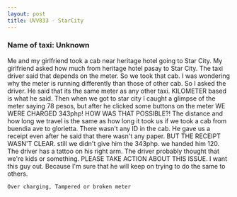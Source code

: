 ```yaml
---
layout: post
title: UVV833 - StarCity
---
```


### Name of taxi: Unknown

Me and my girlfriend took a cab near heritage hotel going to Star City. My girlfriend asked how much from heritage hotel pasay to Star City. The taxi driver said that depends on the meter. So we took that cab. I was wondering why the meter is running differently than those of other cab. So I asked the driver. He said that its the same meter as any other taxi. KILOMETER based is what he said. Then when we got to star city I caught a glimpse of the meter saying 78 pesos, but after he clicked some buttons on the meter WE WERE CHARGED 343php! HOW WAS THAT POSSIBLE?!  The distance and how long we travel is the same as how long it took us if we took a cab from buendia ave to glorietta. There wasn't any ID in the cab. He gave us a receipt even after he said that there wasn't any paper. BUT THE RECEIPT WASN'T CLEAR. still we didn't give him the 343php. we handed him 120. The driver has a tattoo on his right arm. The driver probably thought that we're kids or something. PLEASE TAKE ACTION ABOUT THIS ISSUE. I want this guy out. Because I'm sure that he will keep on trying to do the same to others. 

```Over charging, Tampered or broken meter```

